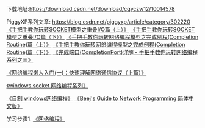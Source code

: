 下载地址:https://download.csdn.net/download/cqyczw12/10014578


PiggyXP系列文章:
https://blog.csdn.net/piggyxp/article/category/302220
[《手把手教你玩转SOCKET模型之重叠I/O篇（上）》](https://blog.csdn.net/PiggyXP/article/details/114883)
[《手把手教你玩转SOCKET模型之重叠I/O篇（下）》](https://blog.csdn.net/PiggyXP/article/details/114908)
[《手把手教你玩转网络编程模型之完成例程(Completion Routine)篇（上）》](https://blog.csdn.net/PiggyXP/article/details/3910726)
[《手把手教你玩转网络编程模型之完成例程(Completion Routine)篇（下）》](https://blog.csdn.net/PiggyXP/article/details/3911121)
[《完成端口(CompletionPort)详解 - 手把手教你玩转网络编程系列之三》](https://blog.csdn.net/PiggyXP/article/details/6922277)


[《网络编程懒人入门(一)：快速理解网络通信协议（上篇）》](http://www.52im.net/thread-1095-1-1.html)

[《windows socket 网络编程系列》](https://blog.csdn.net/ithzhang/column/info/windowssocketbyiter)

[《自制 windows网络编程》](https://www.bilibili.com/video/av3906340/)
[《Beej's Guide to Network Programming 简体中文版》](http://beej-zhcn.netdpi.net/news)


学习步骤1:
[《网络编程》](https://blog.csdn.net/zt_xcyk/article/category/6779549)